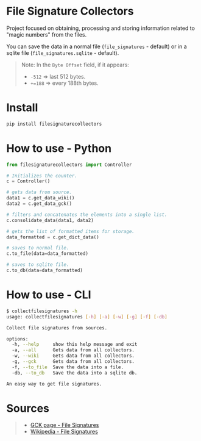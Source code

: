 # File Signature Collectors

Project focused on obtaining, processing and storing information related to "magic numbers" from the files.


You can save the data in a normal file (`file_signatures` - default) or in a sqlite file (`file_signatures.sqlite` - default).

>
> Note:
> In the `Byte Offset` field, if it appears:
>    * `-512` => last 512 bytes.
>    * `+=188` => every 188th bytes.
> 

# Install

```bash
pip install filesignaturecollectors
```

# How to use - Python

```python
from filesignaturecollectors import Controller

# Initializes the counter.
c = Controller()

# gets data from source.
data1 = c.get_data_wiki()
data2 = c.get_data_gck()

# filters and concatenates the elements into a single list.
c.consolidate_data(data1, data2)

# gets the list of formatted items for storage.
data_formatted = c.get_dict_data()

# saves to normal file.
c.to_file(data=data_formatted)

# saves to sqlite file.
c.to_db(data=data_formatted)
```

# How to use - CLI

```bash
$ collectfilesignatures -h
usage: collectfilesignatures [-h] [-a] [-w] [-g] [-f] [-db]

Collect file signatures from sources.

options:
  -h, --help     show this help message and exit
  -a, --all      Gets data from all collectors.
  -w, --wiki     Gets data from all collectors.
  -g, --gck      Gets data from all collectors.
  -f, --to_file  Save the data into a file.
  -db, --to_db   Save the data into a sqlite db.

An easy way to get file signatures.
```


# Sources

> * [GCK page - File Signatures](https://www.garykessler.net/library/file_sigs.html)
> * [Wikipedia - File Signatures](https://en.wikipedia.org/wiki/List_of_file_signatures)

